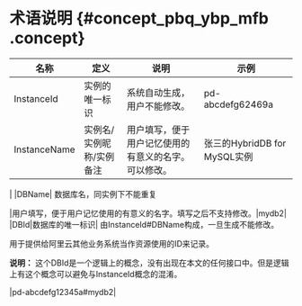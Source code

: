 # 术语说明 {#concept_pbq_ybp_mfb .concept}

|名称|定义|说明|示例|
|--|--|--|--|
|InstanceId|实例的唯一标识|系统自动生成，用户不能修改。|pd-abcdefg62469a|
|InstanceName|实例名/实例昵称/实例备注|用户填写，便于用户记忆使用的有意义的名字。可以修改。| 张三的HybridDB for MySQL实例

 |
|DBName| 数据库名，同实例下不能重复

 |用户填写，便于用户记忆使用的有意义的名字。填写之后不支持修改。|mydb2|
|DBId|数据库的唯一标识| 由InstanceId\#DBName构成，一旦生成不能修改。

 用于提供给阿里云其他业务系统当作资源使用的ID来记录。

 **说明：** 这个DBId是一个逻辑上的概念，没有出现在本文的任何接口中。但是逻辑上有这个概念可以避免与InstanceId概念的混淆。

 |pd-abcdefg12345a\#mydb2|

